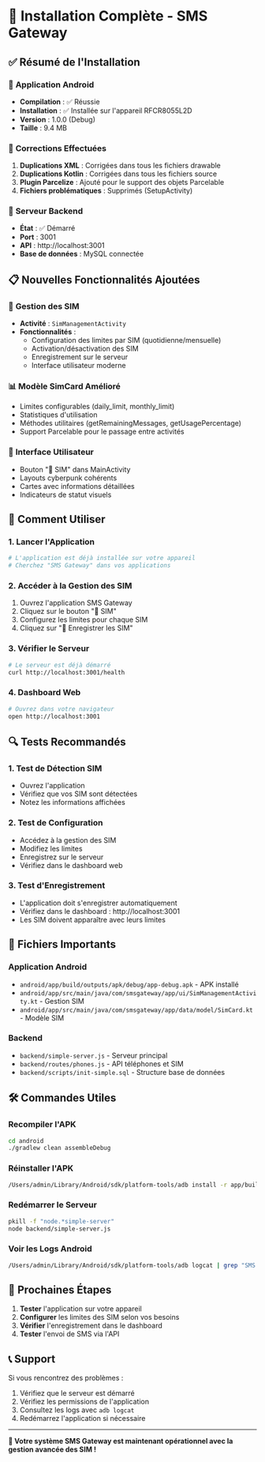 # 🎉 Installation Complète - SMS Gateway

## ✅ Résumé de l'Installation

### 📱 **Application Android**
- **Compilation** : ✅ Réussie
- **Installation** : ✅ Installée sur l'appareil RFCR8055L2D
- **Version** : 1.0.0 (Debug)
- **Taille** : 9.4 MB

### 🔧 **Corrections Effectuées**
1. **Duplications XML** : Corrigées dans tous les fichiers drawable
2. **Duplications Kotlin** : Corrigées dans tous les fichiers source
3. **Plugin Parcelize** : Ajouté pour le support des objets Parcelable
4. **Fichiers problématiques** : Supprimés (SetupActivity)

### 🚀 **Serveur Backend**
- **État** : ✅ Démarré
- **Port** : 3001
- **API** : http://localhost:3001
- **Base de données** : MySQL connectée

## 📋 **Nouvelles Fonctionnalités Ajoutées**

### 🔧 **Gestion des SIM**
- **Activité** : `SimManagementActivity`
- **Fonctionnalités** :
  - Configuration des limites par SIM (quotidienne/mensuelle)
  - Activation/désactivation des SIM
  - Enregistrement sur le serveur
  - Interface utilisateur moderne

### 📊 **Modèle SimCard Amélioré**
- Limites configurables (daily_limit, monthly_limit)
- Statistiques d'utilisation
- Méthodes utilitaires (getRemainingMessages, getUsagePercentage)
- Support Parcelable pour le passage entre activités

### 🎨 **Interface Utilisateur**
- Bouton "🔧 SIM" dans MainActivity
- Layouts cyberpunk cohérents
- Cartes avec informations détaillées
- Indicateurs de statut visuels

## 🚀 **Comment Utiliser**

### 1. **Lancer l'Application**
```bash
# L'application est déjà installée sur votre appareil
# Cherchez "SMS Gateway" dans vos applications
```

### 2. **Accéder à la Gestion des SIM**
1. Ouvrez l'application SMS Gateway
2. Cliquez sur le bouton "🔧 SIM"
3. Configurez les limites pour chaque SIM
4. Cliquez sur "💾 Enregistrer les SIM"

### 3. **Vérifier le Serveur**
```bash
# Le serveur est déjà démarré
curl http://localhost:3001/health
```

### 4. **Dashboard Web**
```bash
# Ouvrez dans votre navigateur
open http://localhost:3001
```

## 🔍 **Tests Recommandés**

### 1. **Test de Détection SIM**
- Ouvrez l'application
- Vérifiez que vos SIM sont détectées
- Notez les informations affichées

### 2. **Test de Configuration**
- Accédez à la gestion des SIM
- Modifiez les limites
- Enregistrez sur le serveur
- Vérifiez dans le dashboard web

### 3. **Test d'Enregistrement**
- L'application doit s'enregistrer automatiquement
- Vérifiez dans le dashboard : http://localhost:3001
- Les SIM doivent apparaître avec leurs limites

## 📁 **Fichiers Importants**

### **Application Android**
- `android/app/build/outputs/apk/debug/app-debug.apk` - APK installé
- `android/app/src/main/java/com/smsgateway/app/ui/SimManagementActivity.kt` - Gestion SIM
- `android/app/src/main/java/com/smsgateway/app/data/model/SimCard.kt` - Modèle SIM

### **Backend**
- `backend/simple-server.js` - Serveur principal
- `backend/routes/phones.js` - API téléphones et SIM
- `backend/scripts/init-simple.sql` - Structure base de données

## 🛠️ **Commandes Utiles**

### **Recompiler l'APK**
```bash
cd android
./gradlew clean assembleDebug
```

### **Réinstaller l'APK**
```bash
/Users/admin/Library/Android/sdk/platform-tools/adb install -r app/build/outputs/apk/debug/app-debug.apk
```

### **Redémarrer le Serveur**
```bash
pkill -f "node.*simple-server"
node backend/simple-server.js
```

### **Voir les Logs Android**
```bash
/Users/admin/Library/Android/sdk/platform-tools/adb logcat | grep "SMS Gateway"
```

## 🎯 **Prochaines Étapes**

1. **Tester** l'application sur votre appareil
2. **Configurer** les limites des SIM selon vos besoins
3. **Vérifier** l'enregistrement dans le dashboard
4. **Tester** l'envoi de SMS via l'API

## 📞 **Support**

Si vous rencontrez des problèmes :
1. Vérifiez que le serveur est démarré
2. Vérifiez les permissions de l'application
3. Consultez les logs avec `adb logcat`
4. Redémarrez l'application si nécessaire

---

**🎉 Votre système SMS Gateway est maintenant opérationnel avec la gestion avancée des SIM !** 
 
 
